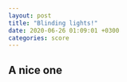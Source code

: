 ```yaml
---
layout: post
title: "Blinding lights!"
date: 2020-06-26 01:09:01 +0300
categories: score
---
```


## A nice one

